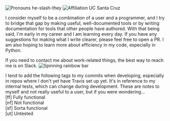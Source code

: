 ![Pronouns he-slash-they](https://img.shields.io/badge/pronouns-he%2Fthey-green) ![Affiliation UC Santa Cruz](https://img.shields.io/badge/affiliation-UC%20Santa%20Cruz-blue) 

I consider myself to be a combination of a user and a programmer, and I try to bridge that gap by making useful, well-documented tools or by writing documentation for tools that other people have authored. With that being said, I'm early in my career and I am learning every day. If you have any suggestions for making what I write clearer, please feel free to open a PR. I am also hoping to learn more about efficiency in my code, especially in Python.

If you need to contact me about work-related things, the best way to reach me is on Slack.
![Spinning rainbow bar](https://web.archive.org/web/20090829043216/http://www.geocities.com/roqofages/BarFlashingRainbow.gif)

I tend to add the following tags to my commits when developing, especially in repos where I don't yet have Travis set up yet. It's in reference to my internal tests, which can change during development. These are notes to myself and not really useful to a user, but if you were wondering...  
[ff] Fully functional  
[nf] Not functional   
[sf] Sorta functional  
[ut] Untested  


<!--
**aofarrel/aofarrel** is a ✨ _special_ ✨ repository because its `README.md` (this file) appears on your GitHub profile.

Here are some ideas to get you started:

- 🔭 I’m currently working on ...
- 🌱 I’m currently learning ...
- 👯 I’m looking to collaborate on ...
- 🤔 I’m looking for help with ...
- 💬 Ask me about ...
- 📫 How to reach me: ...
- 😄 Pronouns: ...
- ⚡ Fun fact: ...
-->
